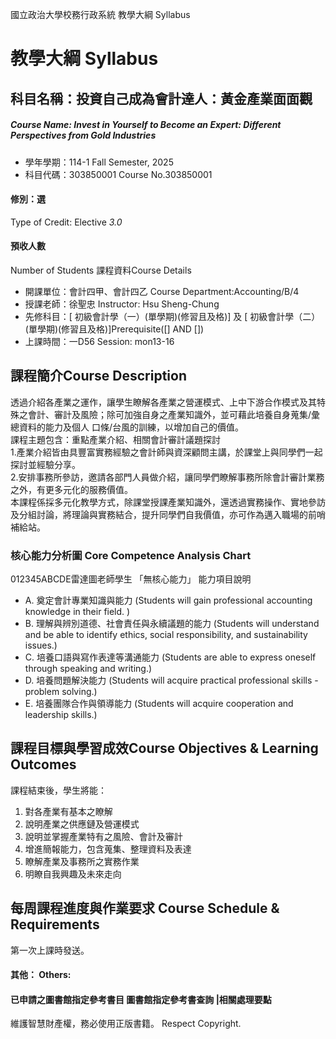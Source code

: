 國立政治大學校務行政系統 教學大綱 Syllabus
# 教學大綱 Syllabus
##  科目名稱：投資自己成為會計達人：黃金產業面面觀
#####  Course Name: Invest in Yourself to Become an Expert: Different Perspectives from Gold Industries
  * 學年學期：114-1 Fall Semester, 2025 
  * 科目代碼：303850001 Course No.303850001
#### 修別：選
Type of Credit: Elective 
_3.0_
#### 預收人數
Number of Students
課程資料Course Details
  * 開課單位：會計四甲、會計四乙 Course Department:Accounting/B/4 
  * 授課老師：徐聖忠 Instructor: Hsu Sheng-Chung 
  * 先修科目：[ 初級會計學（一）(單學期)(修習且及格)] 及 [ 初級會計學（二）(單學期)(修習且及格)]Prerequisite([] AND [])
  * 上課時間：一D56 Session: mon13-16 
##  課程簡介Course Description
透過介紹各產業之運作，讓學生瞭解各產業之營運模式、上中下游合作模式及其特殊之會計、審計及風險；除可加強自身之產業知識外，並可藉此培養自身蒐集/彙總資料的能力及個人 口條/台風的訓練，以增加自己的價值。  
課程主題包含：重點產業介紹、相關會計審計議題探討  
1.產業介紹皆由具豐富實務經驗之會計師與資深顧問主講，於課堂上與同學們一起探討並經驗分享。  
2.安排事務所參訪，邀請各部門人員做介紹，讓同學們瞭解事務所除會計審計業務之外，有更多元化的服務價值。  
本課程係採多元化教學方式，除課堂授課產業知識外，還透過實務操作、實地參訪及分組討論，將理論與實務結合，提升同學們自我價值，亦可作為邁入職場的前哨補給站。
###  核心能力分析圖 Core Competence Analysis Chart
012345ABCDE雷達圖老師學生
「無核心能力」 
能力項目說明
  * A. 奠定會計專業知識與能力 (Students will gain professional accounting knowledge in their field. )
  * B. 理解與辨別道德、社會責任與永續議題的能力 (Students will understand and be able to identify ethics, social responsibility, and sustainability issues.)
  * C. 培養口語與寫作表達等溝通能力 (Students are able to express oneself through speaking and writing.)
  * D. 培養問題解決能力 (Students will acquire practical professional skills - problem solving.)
  * E. 培養團隊合作與領導能力 (Students will acquire cooperation and leadership skills.)
##  課程目標與學習成效Course Objectives & Learning Outcomes 
課程結束後，學生將能：  
1. 對各產業有基本之瞭解  
2. 說明產業之供應鏈及營運模式  
3. 說明並掌握產業特有之風險、會計及審計  
4. 增進簡報能力，包含蒐集、整理資料及表達  
5. 瞭解產業及事務所之實務作業  
6. 明瞭自我興趣及未來走向
##  每周課程進度與作業要求 Course Schedule & Requirements
第一次上課時發送。
####  其他： Others:
####  已申請之圖書館指定參考書目  圖書館指定參考書查詢 |相關處理要點
維護智慧財產權，務必使用正版書籍。 Respect Copyright.
